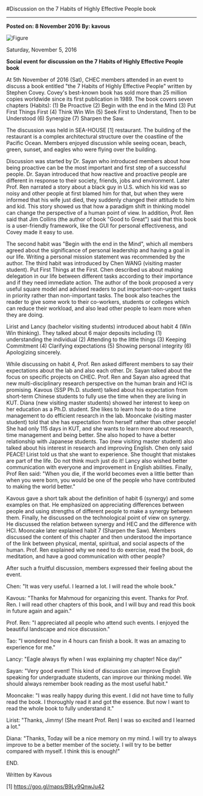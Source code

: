 ﻿﻿﻿﻿#Discussion on the 7 Habits of Highly Effective People book---**Posted on: 8 November 2016 By: kavous**![Figure](https://farm1.staticflickr.com/970/42254383081_87229f6979_c.jpg)Saturday, November 5, 2016**Social event for discussion on the 7 Habits of Highly Effective People book**At 5th November of 2016 (Sat), CHEC members attended in an event to discuss a book entitled "the 7 Habits of Highly Effective People" written by Stephen Covey. Covey's best-known book has sold more than 25 million copies worldwide since its first publication in 1989. The book covers seven chapters (Habits): (1) Be Proactive (2) Begin with the end in the Mind (3) Put First Things First (4) Think Win Win (5) Seek First to Understand, Then to be Understood (6) Synergize (7) Sharpen the Saw.The discussion was held in SEA-HOUSE [1] restaurant. The building of the restaurant is a complex architectural structure over the coastline of the Pacific Ocean. Members enjoyed discussion while seeing ocean, beach, green, sunset, and eagles who were flying over the building. Discussion was started by Dr. Sayan who introduced members about how being proactive can be the most important and first step of a successful people. Dr. Sayan introduced that how reactive and proactive people are different in response to their society, friends, jobs and environment. Later Prof. Ren narrated a story about a black guy in U.S. which his kid was so noisy and other people at first blamed him for that, but when they were informed that his wife just died, they suddenly changed their attitude to him and kid. This story showed us that how a paradigm shift in thinking model can change the perspective of a human point of view. In addition, Prof. Ren said that Jim Collins (the author of book "Good to Great") said that this book is a user-friendly framework, like the GUI for personal effectiveness, and Covey made it easy to use. The second habit was "Begin with the end in the Mind", which all members agreed about the significance of personal leadership and having a goal in our life. Writing a personal mission statement was recommended by the author. The third habit was introduced by Chen WANG (visiting master student). Put First Things at the First. Chen described us about making delegation in our life between different tasks according to their importance and if they need immediate action. The author of the book proposed a very useful square model and advised readers to put important-non-urgent tasks in priority rather than non-important tasks. The book also teaches the reader to give some work to their co-workers, students or colleges which can reduce their workload, and also lead other people to learn more when they are doing. Lirist and Lancy (bachelor visiting students) introduced about habit 4 (Win Win thinking). They talked about 6 major deposits including (1) understanding the individual (2) Attending to the little things (3) Keeping Commitment (4) Clarifying expectations (5) Showing personal integrity (6) Apologizing sincerely.  While discussing on habit 4, Prof. Ren asked different members to say their expectations about the lab and also each other. Dr. Sayan talked about the focus on specific projects on CHEC. Prof. Ren and Sayan also agreed that new multi-disciplinary research perspective on the human brain and HCI is promising. Kavous (SSP Ph.D. student) talked about his expectation from short-term Chinese students to fully use the time when they are living in KUT. Diana (new visiting master students) showed her interest to keep on her education as a Ph.D. student. She likes to learn how to do a time management to do efficient research in the lab. Mooncake (visiting master student) told that she has expectation from herself rather than other people! She had only 115 days in KUT, and she wants to learn more about research, time management and being better. She also hoped to have a better relationship with Japanese students. Tao (new visiting master student) also talked about his interest in research and improving English. Chen only said PEACE! Lirist told us that she want to experience. She thought that mistakes are part of the life. Do not think much just do it! Lancy also wished better communication with everyone and improvement in English abilities. Finally, Prof Ren said: "When you die, if the world becomes even a little better than when you were born, you would be one of the people who have contributed to making the world better." Kavous gave a short talk about the definition of habit 6 (synergy) and some examples on that. He emphasized on appreciating differences between people and using strengths of different people to make a synergy between them. Finally, he discussed on the technological point of view on synergy. He discussed the relation between synergy and HEC and the difference with HCI. Mooncake later explained habit 7 (Sharpen the Saw). Members discussed the content of this chapter and then understood the importance of the link between physical, mental, spiritual, and social aspects of the human. Prof. Ren explained why we need to do exercise, read the book, do meditation, and have a good communication with other people? After such a fruitful discussion, members expressed their feeling about the event.Chen: "It was very useful. I learned a lot. I will read the whole book."Kavous: "Thanks for Mahmoud for organizing this event. Thanks for Prof. Ren. I will read other chapters of this book, and I will buy and read this book in future again and again."Prof. Ren: "I appreciated all people who attend such events. I enjoyed the beautiful landscape and nice discussion."Tao: "I wondered how in 4 hours can finish a book. It was an amazing to experience for me."Lancy: "Eagle always fly when I was explaining my chapter! Nice day!"Sayan: "Very good event! This kind of discussion can improve English speaking for undergraduate students, can improve our thinking model. We should always remember book reading as the most useful habit." Mooncake: "I was really happy during this event. I did not have time to fully read the book. I thoroughly read it and got the essence. But now I want to read the whole book to fully understand it."Lirist: "Thanks, Jimmy! (She meant Prof. Ren) I was so excited and I learned a lot."Diana: "Thanks, Today will be a nice memory on my mind. I will try to always improve to be a better member of the society. I will try to be better compared with myself. I think this is enough!"END. Written by Kavous[1] https://goo.gl/maps/B9Ly9QnwJu42